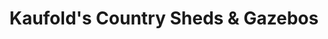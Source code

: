 ---
title: "Kaufold's Country Sheds & Gazebos"
url: /ridge/kaufolds-country-sheds-and-gazebos/
shop: shop
---